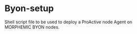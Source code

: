 # Byon-setup


Shell script file to be used to deploy a ProActive node Agent on MORPHEMIC BYON nodes. 